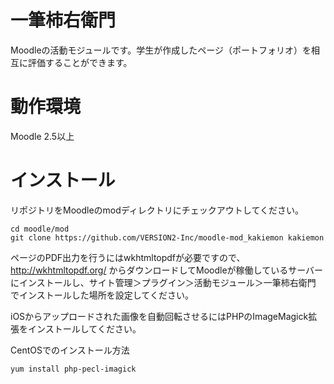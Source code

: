 # 一筆柿右衛門

Moodleの活動モジュールです。学生が作成したページ（ポートフォリオ）を相互に評価することができます。


# 動作環境

Moodle 2.5以上


# インストール

リポジトリをMoodleのmodディレクトリにチェックアウトしてください。

    cd moodle/mod
    git clone https://github.com/VERSION2-Inc/moodle-mod_kakiemon kakiemon

ページのPDF出力を行うにはwkhtmltopdfが必要ですので、http://wkhtmltopdf.org/ からダウンロードしてMoodleが稼働しているサーバーにインストールし、サイト管理＞プラグイン＞活動モジュール＞一筆柿右衛門 でインストールした場所を設定してください。

iOSからアップロードされた画像を自動回転させるにはPHPのImageMagick拡張をインストールしてください。

CentOSでのインストール方法

    yum install php-pecl-imagick
